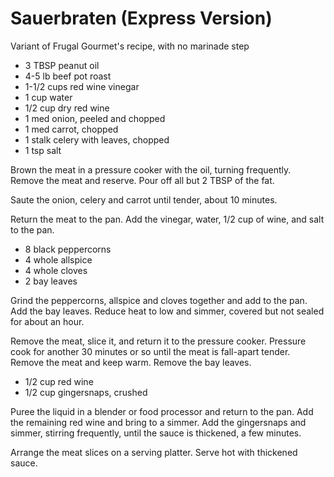 # Sauerbraten (Express Version)

Variant of Frugal Gourmet's recipe, with no marinade step

- 3 TBSP peanut oil
- 4-5 lb beef pot roast
- 1-1/2 cups red wine vinegar
- 1 cup water
- 1/2 cup dry red wine
- 1 med onion, peeled and chopped
- 1 med carrot, chopped
- 1 stalk celery with leaves, chopped
- 1 tsp salt

Brown the meat in a pressure cooker with the oil, turning frequently.
Remove the meat and reserve. Pour off all but 2 TBSP of the fat. 

Saute the onion, celery and carrot until tender, about 10 minutes.

Return the meat to the pan. Add the vinegar, water, 1/2 cup of wine, and
salt to the pan.

- 8 black peppercorns
- 4 whole allspice
- 4 whole cloves
- 2 bay leaves

Grind the peppercorns, allspice and cloves together and add to the pan.
Add the bay leaves. Reduce heat to low and simmer, covered but not
sealed for about an hour.

Remove the meat, slice it, and return it to the pressure cooker.
Pressure cook for another 30 minutes or so until the meat is fall-apart 
tender.  Remove the meat and keep warm. Remove the bay leaves.

- 1/2 cup red wine
- 1/2 cup gingersnaps, crushed

Puree the liquid in a blender or food processor and return to the
pan. Add the remaining red wine and bring to a simmer. Add the
gingersnaps and simmer, stirring frequently, until the sauce is
thickened, a few minutes.

Arrange the meat slices on a serving platter. Serve hot with
thickened sauce.


